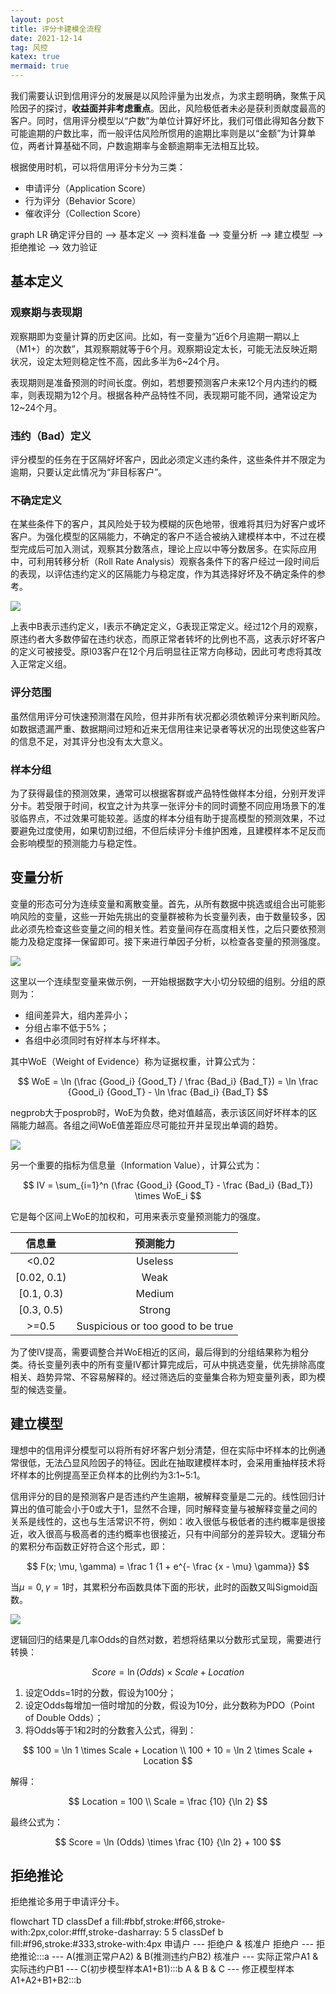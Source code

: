 ```yaml
---
layout: post
title: 评分卡建模全流程
date: 2021-12-14
tag: 风控
katex: true
mermaid: true
---
```


我们需要认识到信用评分的发展是以风险评量为出发点，为求主题明确，聚焦于风险因子的探讨，**收益面并非考虑重点**。因此，风险极低者未必是获利贡献度最高的客户。同时，信用评分模型以“户数”为单位计算好坏比，我们可借此得知各分数下可能逾期的户数比率，而一般评估风险所惯用的逾期比率则是以“金额”为计算单位，两者计算基础不同，户数逾期率与金额逾期率无法相互比较。

根据使用时机，可以将信用评分卡分为三类：

- 申请评分（Application Score）
- 行为评分（Behavior Score）
- 催收评分（Collection Score）

<div class="mermaid">
graph LR
    确定评分目的 --> 基本定义 --> 资料准备 --> 变量分析 --> 建立模型 --> 拒绝推论 --> 效力验证
</div>

## 基本定义

### 观察期与表现期

观察期即为变量计算的历史区间。比如，有一变量为“近6个月逾期一期以上（M1+）的次数”，其观察期就等于6个月。观察期设定太长，可能无法反映近期状况，设定太短则稳定性不高，因此多半为6~24个月。

表现期则是准备预测的时间长度。例如，若想要预测客户未来12个月内违约的概率，则表现期为12个月。根据各种产品特性不同，表现期可能不同，通常设定为12~24个月。

### 违约（Bad）定义

评分模型的任务在于区隔好坏客户，因此必须定义违约条件，这些条件并不限定为逾期，只要认定此情况为“非目标客户”。

### 不确定定义

在某些条件下的客户，其风险处于较为模糊的灰色地带，很难将其归为好客户或坏客户。为强化模型的区隔能力，不确定的客户不适合被纳入建模样本中，不过在模型完成后可加入测试，观察其分数落点，理论上应以中等分数居多。在实际应用中，可利用转移分析（Roll Rate Analysis）观察各条件下的客户经过一段时间后的表现，以评估违约定义的区隔能力与稳定度，作为其选择好坏及不确定条件的参考。

![](/assets/2021-12-14-scorecard-1.png)

上表中B表示违约定义，I表示不确定定义，G表现正常定义。经过12个月的观察，原违约者大多数停留在违约状态，而原正常者转坏的比例也不高，这表示好坏客户的定义可被接受。原I03客户在12个月后明显往正常方向移动，因此可考虑将其改入正常定义组。

### 评分范围

虽然信用评分可快速预测潜在风险，但并非所有状况都必须依赖评分来判断风险。如数据遗漏严重、数据期间过短和近来无信用往来记录者等状况的出现使这些客户的信息不足，对其评分也没有太大意义。

### 样本分组

为了获得最佳的预测效果，通常可以根据客群或产品特性做样本分组，分别开发评分卡。若受限于时间，权宜之计为共享一张评分卡的同时调整不同应用场景下的准驳临界点，不过效果可能较差。适度的样本分组有助于提高模型的预测效果，不过要避免过度使用，如果切割过细，不但后续评分卡维护困难，且建模样本不足反而会影响模型的预测能力与稳定性。

## 变量分析

变量的形态可分为连续变量和离散变量。首先，从所有数据中挑选或组合出可能影响风险的变量，这些一开始先挑出的变量群被称为长变量列表，由于数量较多，因此必须先检查这些变量之间的相关性。若变量间存在高度相关性，之后只要依预测能力及稳定度择一保留即可。接下来进行单因子分析，以检查各变量的预测强度。

![](/assets/2021-12-14-scorecard-2.png)

这里以一个连续型变量来做示例，一开始根据数字大小切分较细的组别。分组的原则为：

- 组间差异大，组内差异小；
- 分组占率不低于5%；
- 各组中必须同时有好样本与坏样本。

其中WoE（Weight of Evidence）称为证据权重，计算公式为：

$$
WoE = \ln (\frac {Good_i} {Good_T} / \frac {Bad_i} {Bad_T}) = \ln \frac {Good_i} {Good_T} - \ln \frac {Bad_i} {Bad_T}
$$

negprob大于posprob时，WoE为负数，绝对值越高，表示该区间好坏样本的区隔能力越高。各组之间WoE值差距应尽可能拉开并呈现出单调的趋势。

![](/assets/2021-12-14-scorecard-3.png)

另一个重要的指标为信息量（Information Value），计算公式为：

$$
IV = \sum_{i=1}^n (\frac {Good_i} {Good_T} - \frac {Bad_i} {Bad_T}) \times WoE_i
$$

它是每个区间上WoE的加权和，可用来表示变量预测能力的强度。

|   信息量    |             预测能力              |
| :---------: | :-------------------------------: |
|    <0.02    |              Useless              |
| [0.02, 0.1) |               Weak                |
| [0.1, 0.3)  |              Medium               |
| [0.3, 0.5)  |              Strong               |
|    >=0.5    | Suspicious or too good to be true |

为了使IV提高，需要调整合并WoE相近的区间，最后得到的分组结果称为粗分类。待长变量列表中的所有变量IV都计算完成后，可从中挑选变量，优先排除高度相关、趋势异常、不容易解释的。经过筛选后的变量集合称为短变量列表，即为模型的候选变量。

## 建立模型

理想中的信用评分模型可以将所有好坏客户划分清楚，但在实际中坏样本的比例通常很低，无法凸显风险因子的特征。因此在抽取建模样本时，会采用重抽样技术将坏样本的比例提高至正负样本的比例约为3:1~5:1。

信用评分的目的是预测客户是否违约产生逾期，被解释变量是二元的。线性回归计算出的值可能会小于0或大于1，显然不合理，同时解释变量与被解释变量之间的关系是线性的，这也与生活常识不符，例如：收入很低与极低者的违约概率是很接近，收入很高与极高者的违约概率也很接近，只有中间部分的差异较大。逻辑分布的累积分布函数正好符合这个形式，即：

$$
F(x; \mu, \gamma) = \frac 1 {1 + e^{- \frac {x - \mu} \gamma}}
$$

当$\mu = 0, \gamma = 1$时，其累积分布函数具体下面的形状，此时的函数又叫Sigmoid函数。

![](/assets/2021-12-14-scorecard-4.png)

逻辑回归的结果是几率Odds的自然对数，若想将结果以分数形式呈现，需要进行转换：

$$
Score = \ln(Odds) \times Scale + Location
$$

1. 设定Odds=1时的分数，假设为100分；
2. 设定Odds每增加一倍时增加的分数，假设为10分，此分数称为PDO（Point of Double Odds）；
2. 将Odds等于1和2时的分数套入公式，得到：

$$
100 = \ln 1 \times Scale + Location \\
100 + 10 = \ln 2 \times Scale + Location
$$

解得：

$$
Location = 100 \\
Scale = \frac {10} {\ln 2}
$$

最终公式为：

$$
Score = \ln (Odds) \times \frac {10} {\ln 2} + 100
$$

## 拒绝推论

拒绝推论多用于申请评分卡。

<div class="mermaid">
flowchart TD
    classDef a fill:#bbf,stroke:#f66,stroke-with:2px,color:#fff,stroke-dasharray: 5 5
    classDef b fill:#f96,stroke:#333,stroke-with:4px
    申请户 --- 拒绝户 & 核准户
    拒绝户 --- 拒绝推论:::a --- A(推测正常户A2) & B(推测违约户B2)
    核准户 --- 实际正常户A1 & 实际违约户B1 --- C(初步模型样本A1+B1):::b
    A & B & C  --- 修正模型样本A1+A2+B1+B2:::b
</div>
